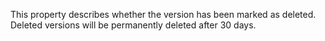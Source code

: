 This property describes whether the version has been marked as deleted.
Deleted versions will be permanently deleted after 30 days.